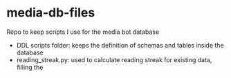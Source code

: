 # media-db-files
Repo to keep scripts I use for the media bot database
- DDL scripts folder: keeps the definition of schemas and tables inside the database
- reading_streak.py: used to calculate reading streak for existing data, filling the 